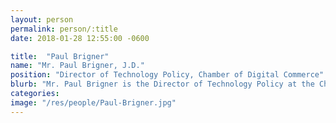 ```yaml
---
layout: person
permalink: person/:title
date: 2018-01-28 12:55:00 -0600

title:  "Paul Brigner"
name: "Mr. Paul Brigner, J.D."
position: "Director of Technology Policy, Chamber of Digital Commerce"
blurb: "Mr. Paul Brigner is the Director of Technology Policy at the Chamber of Digital Commerce."
categories: 
image: "/res/people/Paul-Brigner.jpg"
---
```

